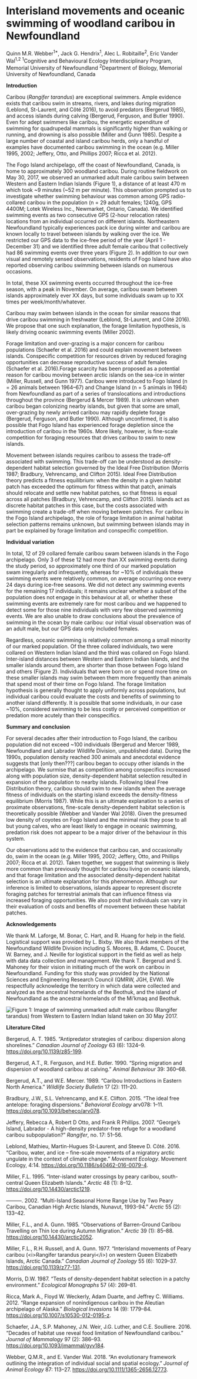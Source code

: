 Interisland movements and oceanic swimming of woodland caribou in
Newfoundland
================
Quinn M.R. Webber<sup>1\*</sup>, Jack G. Hendrix<sup>1</sup>, Alec L.
Robitaille<sup>2</sup>, Eric Vander Wal<sup>1,2</sup>
<sup>1</sup>Cognitive and Behavioural Ecology Interdisciplinary Program,
Memorial University of Newfoundland <sup>2</sup>Department of Biology,
Memorial University of Newfoundland, Canada

**Introduction**

Caribou (*Rangifer tarandus*) are exceptional swimmers. Ample evidence
exists that caribou swim in streams, rivers, and lakes during migration
(Leblond, St-Laurent, and Côté 2016), to avoid predators (Bergerud
1985), and access islands during calving (Bergerud, Ferguson, and Butler
1990). Even for adept swimmers like caribou, the energetic expenditure
of swimming for quadrupedal mammals is significantly higher than walking
or running, <!--[@Fish1993]--> and drowning is also possible (Miller and
Gunn 1985). Despite a large number of coastal and island caribou herds,
only a handful of examples have documented caribou swimming in the ocean
(e.g. Miller 1995, 2002; Jeffery, Otto, and Phillips 2007; Ricca et al.
2012).

The Fogo Island archipelago, off the coast of Newfoundland, Canada, is
home to approximately 300 woodland caribou. During routine fieldwork on
May 30, 2017, we observed an unmarked adult male caribou swim between
Western and Eastern Indian Islands (Figure 1), a distance of at least
470 m which took ~9 minutes (~52 m per minute). This observation
prompted us to investigate whether swimming behaviour was common among
GPS radio-collared caribou in the population (n = 29 adult females;
1240g, GPS 4400M; Lotek Wireless Inc., Newmarket, Ontario, Canada). We
identified swimming events as two consecutive GPS (2-hour relocation
rates) locations from an individual occurred on different islands.
Northeastern Newfoundland typically experiences pack ice during winter
and caribou are known locally to travel between islands by walking over
the ice. We restricted our GPS data to the ice-free period of the year
(April 1 - December 31) <!--confirm dates
--> and we identified three adult female caribou that collectively had
86 swimming events over three years (Figure 2). In addition to our own
visual and remotely sensed observations, residents of Fogo Island have
also reported observing caribou swimming between islands on numerous
occasions.

<!-- add numbers in here -->

In total, these XX swimming events occurred throughout the ice-free
season, with a peak in November. On average, caribou swam between
islands approximately ever XX days, but some individuals swam up to XX
times per week/month/whatever. <!--Is it better
to just state our results here, or give this sort of teaser? Initially I had "86
events by 3 individuals" here, but then we ignore that for a couple paragraphs
of context before getting back into it... which seemed weird
QW: I agree. I've added some Fogo context-->

Caribou may swim between islands in the ocean for similar reasons that
drive caribou swimming in freshwater (Leblond, St-Laurent, and Côté
2016). We propose that one such explanation, the forage limitation
hypothesis, is likely driving oceanic swimming events (Miller 2002).

Forage limitation and over-grazing is a major concern for caribou
populations (Schaefer et al. 2016) and could explain movement between
islands. Conspecific competition for resources driven by reduced
foraging opportunities can decrease reproductive success of adult
females (Schaefer et al. 2016).Forage scarcity has been proposed as a
potential reason for caribou moving between arctic islands on the
sea-ice in winter (Miller, Russell, and Gunn 1977). Caribou were
introduced to Fogo Island (n = 26 animals between 1964–67) and Change
Island (n = 5 animals in 1964) from Newfoundland as part of a series of
translocations and introductions throughout the province (Bergerud &
Mercer 1989). It is unknown when caribou began colonizing nearby
islands, but given that some are small, over-grazing by newly arrived
caribou may rapidly deplete forage (Bergerud, Ferguson, and Butler
1990). Although unconfirmed, it is also possible that Fogo Island has
experienced forage depletion since the introduction of caribou in the
1960s. More likely, however, is fine-scale competition for foraging
resources that drives caribou to swim to new islands.

Movement between islands requires caribou to assess the trade-off
associated with swimming. This trade-off can be understood as
density-dependent habitat selection governed by the Ideal Free
Distribution (Morris 1987; Bradbury, Vehrencamp, and Clifton 2015).
Ideal Free Distribution theory predicts a fitness equilibrium: when the
density in a given habitat patch has exceeded the optimum for fitness
within that patch, animals should relocate and settle new habitat
patches, so that fitness is equal across all patches (Bradbury,
Vehrencamp, and Clifton 2015). Islands act as discrete habitat patches
in this case, but the costs associated with swimming create a trade-off
when moving between patches. For caribou in the Fogo Island archipelago,
the role of forage limitation in animal habitat selection patterns
remains unknown, but swimming between islands may in part be explained
by forage limitation and conspecific competition.

**Individual variation**

In total, 12 of 29 collared female caribou swam between islands in the
Fogo archipelago. Only 3 of these 12 had more than XX swimming events
during the study period, so approximately one third of our marked
population swam irregularly and infrequently, whereas for ~10% of
individuals these swimming events were relatively common, on average
occurring once every 24 <!--confirm--> days during ice-free seasons. We
did not detect any swimming events for the remaining 17 individuals; it
remains unclear whether a subset of the population does not engage in
this behaviour at all, or whether these swimming events are extremely
rare for most caribou and we happened to detect some for those nine
individuals with very few observed swimming events. We are also unable
to draw conclusions about the prevalence of swimming in the ocean by
male caribou: our initial visual observation was of an adult male, but
our GPS data only included
females.

<!-- "During the winter, when individuals could theoretically move between islands more easily by walking across ice, XX individuals were observed moving between islands. YY [(a) majority, (b) minority] of these were not detected swimming during the ice-free season and only moved between islands overwinter. This suggests that [(a) moving between islands is a relatively consistent behaviour within individuals, where some caribou refrain from both swimming and walking over ice] / [(b) caribou who avoided swimming between islands would still take advantage of the benefits provided by these patches, but only when travelling to them was less risky and costly] -->

<!-- QW: I'm not sure we need to say the below.. 
JGH - yeah, it's pretty extra I guess. I'm not really a fan of the above para either, it's not very convincing and doesn't add much
It is theoretically possible that these other
females moved rapidly back and forth between islands within the 2 hour fix rate
of our GPS collars, which we would be unable to detect. We consider this highly
unlikely given the range of residency times for caribou on any given island (min
- max: XX - XX). <!--double check-->

<!-- What is the typical residency time? Is this a true statement or am I just making this up? QW: this is something we will look into, I think. -->

Regardless, oceanic swimming is relatively common among a small minority
of our marked population. Of the three collared individuals, two were
collared on Western Indian Island and the third was collared on Fogo
Island. Inter-island distances between Western and Eastern Indian
Islands, and the smaller islands around them, are shorter than those
between Fogo Island and others (Figure 2). Individuals that were born on
or spend more time on these smaller islands may swim between them more
frequently than animals that spend most of their time on Fogo Island.
The forage limitation hypothesis is generally thought to apply uniformly
across populations, but individual caribou could evaluate the costs and
benefits of swimming to another island differently. It is possible that
some individuals, in our case ~10%, considered swimming to be less
costly or perceived competition or predation more acutely than their
conspecifics.

**Summary and conclusion**

For several decades after their introduction to Fogo Island, the caribou
population did not exceed ~100 individuals (Bergerud and Mercer 1989,
Newfoundland and Labrador Wildlife Division, unpublished data). During
the 1990s, population density reached 300 animals and anecdotal evidence
suggests that \[only then???\] caribou began to occupy other islands in
the archipelago. We surmise that as competition among conspecifics
increased along with population size, density-dependent habitat
selection resulted in expansion of the population to nearby islands.
Following Ideal Free Distribution theory, caribou should swim to new
islands when the average fitness of individuals on the starting island
exceeds the density-fitness equilibrium (Morris 1987). While this is an
ultimate explanation to a series of proximate observations, fine-scale
density-dependent habitat selection is theoretically possible (Webber
and Vander Wal 2018). Given the presumed low density of coyotes on Fogo
Island and the minimal risk they pose to all but young calves, who are
least likely to engage in oceanic swimming, predation risk does not
appear to be a major driver of the behaviour in this system.
<!-- QW: changed it a bit - how is this? JGH: simplified these two para's a bit,
took out most of the predator stuff. I'm a bit confused by the sentence above
citing your 2018 paper, I'm not really sure what it's saying & how it relates to
the rest of the section. there were comments to that effect as well, maybe
expand the end a bit to make it clearer how that relates? -->

Our observations add to the evidence that caribou can, and occasionally
do, swim in the ocean (e.g. Miller 1995, 2002; Jeffery, Otto, and
Phillips 2007; Ricca et al. 2012). Taken together, we suggest that
swimming is likely more common than previously thought for caribou
living on oceanic islands, and that forage limitation and the associated
density-dependent habitat selection is an ultimate explanation for this
phenomenon. Although our inference is limited to observations, islands
appear to represent discrete foraging patches for terrestrial animals
that can influence fitness via increased foraging opportunities. We also
posit that individuals can vary in their evaluation of costs and
benefits of movement between these habitat patches.

**Acknowledgements**

We thank M. Laforge, M. Bonar, C. Hart, and R. Huang for help in the
field. Logistical support was provided by L. Bixby. We also thank
members of the Newfoundland Wildlife Division including S. Moores, B.
Adams, C. Doucet, W. Barney, and J. Neville for logistical support in
the field as well as help with data data collection and management. We
thank T. Bergerud and S. Mahoney for their vision in initiating much of
the work on caribou in Newfoundland. Funding for this study was provided
by the National Sciences and Engineering Research Council (QMRW, JGH,
EVW). We respectfully acknowledge the territory in which data were
collected and analyzed as the ancestral homelands of the Beothuk, and
the island of Newfoundland as the ancestral homelands of the Mi’kmaq and
Beothuk.
<!-- Simplified the funding statement, do we need to name the specific
scholarships/grants? Eric opinion??-->

![**Figure 1**: Image of swimming unmarked adult male caribou (*Rangifer
tarandus*) from Western to Eastern Indian Island taken on 30 May
2017.](../graphics/IMG_1562.JPG)

<!--![**Figure 2**: Map of the Fogo Island archipelago. Fogo Island is the largest
island in the archipelago (237.71 km^2^), but there are at least three other
large islands: Western Indian (77.6 km^2^), Eastern Indian (38.7 km^2^) and
Change (XX km^2^) Islands, as well as numerous smaller islands, including
Blundon’s (1.18 km^2^), North Long (1.01 km^2^), South Long (0.48 km^2^), Kate’s
(1.64 km^2^), and Brother’s (1.59 km^2^) Islands. Habitats are similar across
the archipelago, consisting largely of coniferous and mixed forests of balsam
fir (*Abies balsamea*), black spruce (*Picea mariana*), and white birch 
(*Betula papyrifera*) as well as bogs, lakes, lichen and rocky
barrens.]()<!--(../graphics/IMG_1562.JPG)-->

**Literature Cited**

<div id="refs" class="references">

<div id="ref-Bergerud1985">

Bergerud, A. T. 1985. “Antipredator strategies of caribou: dispersion
along shorelines.” *Canadian Journal of Zoology* 63 (6): 1324–9.
<https://doi.org/10.1139/z85-199>.

</div>

<div id="ref-Bergerud1990">

Bergerud, A.T., R. Ferguson, and H.E. Butler. 1990. “Spring migration
and dispersion of woodland caribou at calving.” *Animal Behaviour* 39:
360–68.

</div>

<div id="ref-Bergerud1989">

Bergerud, A.T., and W.E. Mercer. 1989. “Caribou Introductions in Eastern
North America.” *Wildlife Society Bulletin* 17 (2): 111–20.

</div>

<div id="ref-Bradbury2015">

Bradbury, J.W., S.L. Vehrencamp, and K.E. Clifton. 2015. “The ideal free
antelope: foraging dispersions.” *Behavioral Ecology* arv078: 1–11.
<https://doi.org/10.1093/beheco/arv078>.

</div>

<div id="ref-Jeffery2007">

Jeffery, Rebecca A, Robert D Otto, and Frank R Phillips. 2007. “George’s
Island, Labrador - A high-density predator-free refuge for a woodland
caribou subpopulation?” *Rangifer*, no. 17: 51–56.

</div>

<div id="ref-Leblond2016">

Leblond, Mathieu, Martin-Hugues St-Laurent, and Steeve D. Côté. 2016.
“Caribou, water, and ice – fine-scale movements of a migratory arctic
ungulate in the context of climate change.” *Movement Ecology*. Movement
Ecology, 4:14. <https://doi.org/10.1186/s40462-016-0079-4>.

</div>

<div id="ref-Miller1995">

Miller, F.L. 1995. “Inter-island water crossings by peary caribou,
south-central Queen Elizabeth Islands.” *Arctic* 48 (1): 8–12.
<https://doi.org/10.14430/arctic1219>.

</div>

<div id="ref-Miller2002">

———. 2002. “Multi-Island Seasonal Home Range Use by Two Peary Caribou,
Canadian High Arctic Islands, Nunavut, 1993-94.” *Arctic* 55 (2):
133–42.

</div>

<div id="ref-Miller1985">

Miller, F.L., and A. Gunn. 1985. “Observations of Barren-Ground Caribou
Travelling on Thin Ice during Autumn Migration.” *Arctic* 39 (1): 85–88.
<https://doi.org/10.14430/arctic2052>.

</div>

<div id="ref-Miller1977">

Miller, F.L., R.H. Russell, and A. Gunn. 1977. “Interisland movements of
Peary caribou (\<i\>Rangifer tarandus pearyi\</i\>) on western Queen
Elizabeth Islands, Arctic Canada.” *Canadian Journal of Zoology* 55 (6):
1029–37. <https://doi.org/10.1139/z77-131>.

</div>

<div id="ref-Morris1987">

Morris, D.W. 1987. “Tests of density-dependent habitat selection in a
patchy environment.” *Ecological Monographs* 57 (4): 269–81.

</div>

<div id="ref-Ricca2012">

Ricca, Mark A., Floyd W. Weckerly, Adam Duarte, and Jeffrey C. Williams.
2012. “Range expansion of nonindigenous caribou in the Aleutian
archipelago of Alaska.” *Biological Invasions* 14 (9): 1779–84.
<https://doi.org/10.1007/s10530-012-0195-z>.

</div>

<div id="ref-Schaefer2016">

Schaefer, J.A., S.P. Mahoney, J.N. Weir, J.G. Luther, and C.E.
Soulliere. 2016. “Decades of habitat use reveal food limitation of
Newfoundland caribou.” *Journal of Mammalogy* 97 (2): 386–93.
<https://doi.org/10.1093/jmammal/gyv184>.

</div>

<div id="ref-Webber2018">

Webber, Q.M.R., and E. Vander Wal. 2018. “An evolutionary framework
outlining the integration of individual social and spatial ecology.”
*Journal of Animal Ecology* 87: 113–27.
<https://doi.org/10.1111/1365-2656.12773>.

</div>

</div>

